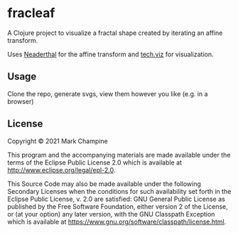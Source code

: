 # fracleaf

A Clojure project to visualize a fractal shape created by iterating an affine transform.

Uses [Neaderthal](https://neanderthal.uncomplicate.org/) for the affine transform and [tech.viz](https://github.com/techascent/tech.viz) for visualization.

## Usage

Clone the repo, generate svgs, view them however you like (e.g. in a browser)

## License

Copyright © 2021 Mark Champine

This program and the accompanying materials are made available under the
terms of the Eclipse Public License 2.0 which is available at
http://www.eclipse.org/legal/epl-2.0.

This Source Code may also be made available under the following Secondary
Licenses when the conditions for such availability set forth in the Eclipse
Public License, v. 2.0 are satisfied: GNU General Public License as published by
the Free Software Foundation, either version 2 of the License, or (at your
option) any later version, with the GNU Classpath Exception which is available
at https://www.gnu.org/software/classpath/license.html.
